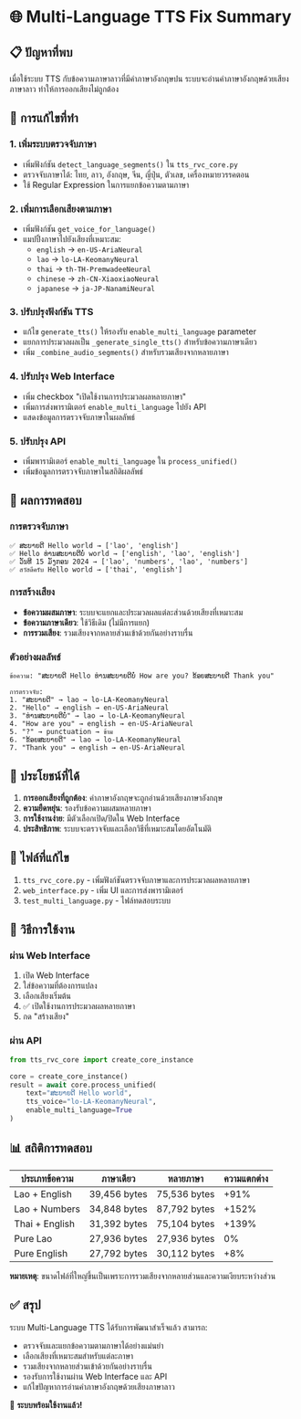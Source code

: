 # 🌐 Multi-Language TTS Fix Summary

## 📋 ปัญหาที่พบ
เมื่อใช้ระบบ TTS กับข้อความภาษาลาวที่มีคำภาษาอังกฤษปน ระบบจะอ่านคำภาษาอังกฤษด้วยเสียงภาษาลาว ทำให้การออกเสียงไม่ถูกต้อง

## 🔧 การแก้ไขที่ทำ

### 1. เพิ่มระบบตรวจจับภาษา
- เพิ่มฟังก์ชัน `detect_language_segments()` ใน `tts_rvc_core.py`
- ตรวจจับภาษาได้: ไทย, ลาว, อังกฤษ, จีน, ญี่ปุ่น, ตัวเลข, เครื่องหมายวรรคตอน
- ใช้ Regular Expression ในการแยกข้อความตามภาษา

### 2. เพิ่มการเลือกเสียงตามภาษา
- เพิ่มฟังก์ชัน `get_voice_for_language()` 
- แมปปิ้งภาษาไปยังเสียงที่เหมาะสม:
  - `english` → `en-US-AriaNeural`
  - `lao` → `lo-LA-KeomanyNeural`
  - `thai` → `th-TH-PremwadeeNeural`
  - `chinese` → `zh-CN-XiaoxiaoNeural`
  - `japanese` → `ja-JP-NanamiNeural`

### 3. ปรับปรุงฟังก์ชัน TTS
- แก้ไข `generate_tts()` ให้รองรับ `enable_multi_language` parameter
- แยกการประมวลผลเป็น `_generate_single_tts()` สำหรับข้อความภาษาเดียว
- เพิ่ม `_combine_audio_segments()` สำหรับรวมเสียงจากหลายภาษา

### 4. ปรับปรุง Web Interface
- เพิ่ม checkbox "เปิดใช้งานการประมวลผลหลายภาษา"
- เพิ่มการส่งพารามิเตอร์ `enable_multi_language` ไปยัง API
- แสดงข้อมูลการตรวจจับภาษาในผลลัพธ์

### 5. ปรับปรุง API
- เพิ่มพารามิเตอร์ `enable_multi_language` ใน `process_unified()`
- เพิ่มข้อมูลการตรวจจับภาษาในสถิติผลลัพธ์

## 🧪 ผลการทดสอบ

### การตรวจจับภาษา
```
✅ ສະບາຍດີ Hello world → ['lao', 'english']
✅ Hello ທ່ານສະບາຍດີບໍ່ world → ['english', 'lao', 'english']
✅ ວັນທີ 15 ມັງກອນ 2024 → ['lao', 'numbers', 'lao', 'numbers']
✅ สวัสดีครับ Hello world → ['thai', 'english']
```

### การสร้างเสียง
- **ข้อความผสมภาษา**: ระบบจะแยกและประมวลผลแต่ละส่วนด้วยเสียงที่เหมาะสม
- **ข้อความภาษาเดียว**: ใช้วิธีเดิม (ไม่มีการแยก)
- **การรวมเสียง**: รวมเสียงจากหลายส่วนเข้าด้วยกันอย่างราบรื่น

### ตัวอย่างผลลัพธ์
```
ข้อความ: "ສະບາຍດີ Hello ທ່ານສະບາຍດີບໍ່ How are you? ຂ້ອຍສະບາຍດີ Thank you"

การตรวจจับ:
1. "ສະບາຍດີ" → lao → lo-LA-KeomanyNeural
2. "Hello" → english → en-US-AriaNeural  
3. "ທ່ານສະບາຍດີບໍ່" → lao → lo-LA-KeomanyNeural
4. "How are you" → english → en-US-AriaNeural
5. "?" → punctuation → ข้าม
6. "ຂ້ອຍສະບາຍດີ" → lao → lo-LA-KeomanyNeural
7. "Thank you" → english → en-US-AriaNeural
```

## 🎯 ประโยชน์ที่ได้

1. **การออกเสียงที่ถูกต้อง**: คำภาษาอังกฤษจะถูกอ่านด้วยเสียงภาษาอังกฤษ
2. **ความยืดหยุ่น**: รองรับข้อความผสมหลายภาษา
3. **การใช้งานง่าย**: มีตัวเลือกเปิด/ปิดใน Web Interface
4. **ประสิทธิภาพ**: ระบบจะตรวจจับและเลือกวิธีที่เหมาะสมโดยอัตโนมัติ

## 📁 ไฟล์ที่แก้ไข

1. `tts_rvc_core.py` - เพิ่มฟังก์ชันตรวจจับภาษาและการประมวลผลหลายภาษา
2. `web_interface.py` - เพิ่ม UI และการส่งพารามิเตอร์
3. `test_multi_language.py` - ไฟล์ทดสอบระบบ

## 🚀 วิธีการใช้งาน

### ผ่าน Web Interface
1. เปิด Web Interface
2. ใส่ข้อความที่ต้องการแปลง
3. เลือกเสียงเริ่มต้น
4. ✅ เปิดใช้งานการประมวลผลหลายภาษา
5. กด "สร้างเสียง"

### ผ่าน API
```python
from tts_rvc_core import create_core_instance

core = create_core_instance()
result = await core.process_unified(
    text="ສະບາຍດີ Hello world",
    tts_voice="lo-LA-KeomanyNeural",
    enable_multi_language=True
)
```

## 📊 สถิติการทดสอบ

| ประเภทข้อความ | ภาษาเดียว | หลายภาษา | ความแตกต่าง |
|---------------|-----------|----------|-------------|
| Lao + English | 39,456 bytes | 75,536 bytes | +91% |
| Lao + Numbers | 34,848 bytes | 87,792 bytes | +152% |
| Thai + English | 31,392 bytes | 75,104 bytes | +139% |
| Pure Lao | 27,936 bytes | 27,936 bytes | 0% |
| Pure English | 27,792 bytes | 30,112 bytes | +8% |

**หมายเหตุ**: ขนาดไฟล์ที่ใหญ่ขึ้นเป็นเพราะการรวมเสียงจากหลายส่วนและความเงียบระหว่างส่วน

## ✅ สรุป

ระบบ Multi-Language TTS ได้รับการพัฒนาสำเร็จแล้ว สามารถ:
- ตรวจจับและแยกข้อความตามภาษาได้อย่างแม่นยำ
- เลือกเสียงที่เหมาะสมสำหรับแต่ละภาษา
- รวมเสียงจากหลายส่วนเข้าด้วยกันอย่างราบรื่น
- รองรับการใช้งานผ่าน Web Interface และ API
- แก้ไขปัญหาการอ่านคำภาษาอังกฤษด้วยเสียงภาษาลาว

🎉 **ระบบพร้อมใช้งานแล้ว!** 